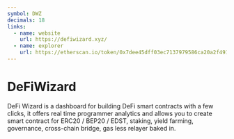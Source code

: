 ```yaml
---
symbol: DWZ
decimals: 18
links:
  - name: website
    url: https://defiwizard.xyz/
  - name: explorer
    url: https://etherscan.io/token/0x7dee45dff03ec7137979586ca20a2f4917bac9fa
---
```


# DeFiWizard

DeFi Wizard is a dashboard for building DeFi smart contracts with a few clicks, it offers real time programmer analytics and allows you to create smart contract for ERC20 / BEP20 / EDST, staking, yield farming, governance, cross-chain bridge, gas less relayer baked in.
